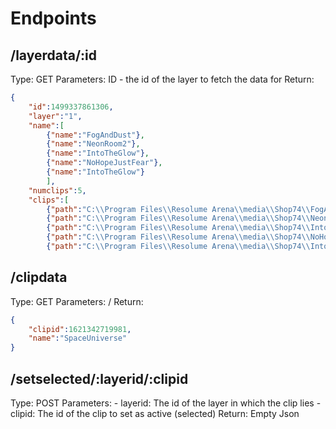 # Endpoints
## /layerdata/:id
Type: GET
Parameters: ID - the id of the layer to fetch the data for
Return: 
```json
{
    "id":1499337861306,
    "layer":"1",
    "name":[
        {"name":"FogAndDust"},
        {"name":"NeonRoom2"},
        {"name":"IntoTheGlow"},
        {"name":"NoHopeJustFear"},
        {"name":"IntoTheGlow"}
        ],
    "numclips":5,
    "clips":[
        {"path":"C:\\Program Files\\Resolume Arena\\media\\Shop74\\FogAndDust_3.mov"},
        {"path":"C:\\Program Files\\Resolume Arena\\media\\Shop74\\NeonRoom2_32.mov"},
        {"path":"C:\\Program Files\\Resolume Arena\\media\\Shop74\\IntoTheGlow_21.mov"},
        {"path":"C:\\Program Files\\Resolume Arena\\media\\Shop74\\NoHopeJustFear_44.mov"},
        {"path":"C:\\Program Files\\Resolume Arena\\media\\Shop74\\IntoTheGlow_21.mov"}]}
```

## /clipdata
Type: GET
Parameters: /
Return:
```JSON
{
    "clipid":1621342719981,
    "name":"SpaceUniverse"
}
```

## /setselected/:layerid/:clipid
Type: POST
Parameters: 
    - layerid: The id of the layer in which the clip lies
    - clipid: The id of the clip to set as active (selected)
Return: Empty Json